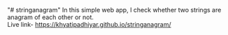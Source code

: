 "# stringanagram" 
In this simple web app, I check whether two strings are anagram of each other or not.<br/>
Live link- https://khyatipadhiyar.github.io/stringanagram/

